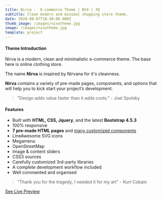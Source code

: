 ```yaml
---
title: Nirva -  E-commerce Theme | BS4 | JQ
subtitle: Clean modern and minimal shopping store theme.
date: 2020-08-07T18:30:00.000Z
thumb_image: /images/nivatheme.jpg
image: /images/nivatheme.jpg
template: project
---
```

#### Theme Introduction

Nirva is a modern, clean and minimalistic e-commerce theme. The base here is online clothing store.

The name **Nirva** is inspired by Nirvana for it's cleanness.

<!--StartFragment-->

**Nirva** contains a variety of pre-made pages, components, and options that will help you to kick start your project’s development.

<!--EndFragment-->

> "Design adds value faster than it adds costs." - Joel Spolsky

#### **Features**

<!--StartFragment-->

* Built with **HTML, CSS, Jquery**, and the latest **Bootstrap 4.5.3**
* 100% responsive
* **7 pre-made HTML pages** and [many customized components](https://varkala-react-version.vercel.app/docs/components-theme)
* LineAwesome SVG icons
* Megamenu
* OpenStreetMap
* Image & content sliders
* CSS3 sources
* Carefully customized 3rd-party libraries
* A complete development workflow included
* Well commented and organised



> "Thank you for the tragedy, I needed it for my art" - Kurt Cobain



<a href="https://noptheme.clanstech.com" class="button "> See Live Preview </a>
